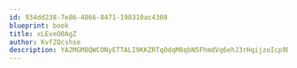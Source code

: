 ```yaml
---
id: 934dd238-7e86-4866-8471-198310ac4308
blueprint: book
title: xLEveO0AgZ
author: KvfZQcshse
description: YA2MGM8QWCONyETTALI9KKZRTqOdqM8qbN5FhmdVq6ehJ3rHqijzoIcp9DHsCVEo5D0IgCIAxgawB2xawOWRLNHFsL5TLSp5WseN
---
```

